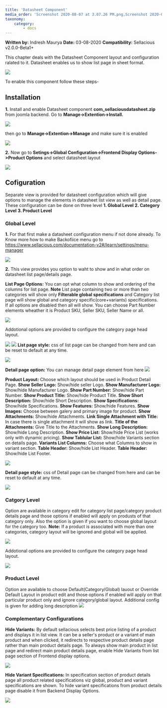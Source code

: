 ```yaml
---
title: 'Datasheet Component'
media_order: 'Screenshot 2020-08-07 at 3.07.26 PM.png,Screenshot 2020-08-07 at 3.22.21 PM.png,Screenshot 2020-08-07 at 3.25.09 PM.png,Screenshot 2020-08-07 at 3.33.15 PM.png,Screenshot 2020-08-07 at 3.42.14 PM.png,Screenshot 2020-08-07 at 3.53.13 PM.png,Screenshot 2020-08-07 at 4.11.49 PM.png,Screenshot 2020-08-07 at 4.48.12 PM.png,image3.png,Screenshot 2020-08-07 at 5.23.11 PM.png,Screenshot 2020-08-07 at 5.28.27 PM.png,Screenshot 2020-08-13 at 6.53.49 PM.png,details page.png,Screenshot 2020-08-14 at 11.15.17 AM.png,Screenshot 2020-08-14 at 11.45.59 AM.png,test3423.png,Screenshot 2020-08-14 at 8.15.42 PM.png'
taxonomy:
    category:
        - docs
---
```


**Written by:** Indresh Maurya
**Date:** 03-08-2020
**Compatibility:** Sellacious v2.0.0-Beta1+

This chapter deals with the Datasheet Component layout and configuration ralated to it. Datasheet enables us to show list page in sheet format.

![](Screenshot%202020-08-07%20at%203.07.26%20PM.png)

To enable this component follow these steps-

## Installation

**1.** Install and enable Datasheet component **com_sellaciousdatasheet.zip** from joomla backend. Go to **Manage->Extention->Install.** 

![](Screenshot%202020-08-07%20at%203.22.21%20PM.png)

then go to **Manage->Extention->Manage** and make sure it is enabled

![](Screenshot%202020-08-07%20at%203.25.09%20PM.png)

**2.** Now go to **Setings->Global Configuration->Frontend Display Options->Product Options** and select datasheet layout 

![](Screenshot%202020-08-07%20at%203.33.15%20PM.png)

## Cofiguration
Separate view is provided for datasheet configuration which will give options to manage the elements in datasheet list view as well as detail page. These configuration can be done on three level
**1. Global Level**
**2. Category Level**
**3. Product Level**

### Global Level

**1.** For that first make a datasheet configuration menu if not done already. To Know more how to make Backofiice menu go to https://www.sellacious.com/documentation-v2#/learn/settings/menu-manager 

![](Screenshot%202020-08-07%20at%203.42.14%20PM.png)

**2.** This view provides you option to waht to show and in what order on datasheet list page/details page.

**List Page Options:** You can opt what column to show and ordering of the columns for list page. **Note** List page containing two or more than two categories will show only **Filterable global specifications** and Category list page will show global and category specific(core+variants) specifications. If all options are disabled then all will show. You can choose Part Number elements wheather it is Product SKU, Seller SKU, Seller Name or all.

![](Screenshot%202020-08-13%20at%206.53.49%20PM.png)

Addotional options are provided to configure the category page head layout.

![](Screenshot%202020-08-14%20at%208.15.42%20PM.png)
![](Screenshot%202020-08-07%20at%204.11.49%20PM.png)
**List page style:** css of list page can be changed from here and can be reset to default at any time.

![](Screenshot%202020-08-07%20at%203.53.13%20PM.png)

**Detail page option:** You can manage detail page element from here
![](details%20page.png)

**Product Layout:** Choose which layout should be used in Product Detail Page.
**Show Seller Logo:** Show/hide seller Logo.
**Show Manufacturer Logo:** Show/hide Manufacturer Logo.
**Show Part Number:** Show/hide Part Number.
**Show Product Title:** Show/hide Product Title.
**Show Short Description:** Show/hide Short Description.
**Show Specifications:** Show/hide Specifications.
**Show Features:** Show/hide Features.
**Show Images:** Choose between galery and primary image for product.
**Show Attachments:** Show/hide Attachments.
**Link Single Attachment with Title:** In case there is single attachment it will show as link.
**Title of the Attachments:** Give Title to the Attachments.
**Show Long Description:** Show/hide Long Description.
**Show Price List:** Show/hide Price List (works only with dynamic pricing).
**Show Tablular List:** Show/hide Variants section on details page.
**Variants List Columns:** Choose what Columns to show in variant section.
**Table Header:** Show/hide List Header.
**Table Header:** Show/hide List Footer.

![](image3.png)

**Detail page style:** css of Detail page can be changed from here and can be reset to default at any time.

![](Screenshot%202020-08-07%20at%204.48.12%20PM.png)


### Catgory Level

Option are available in category edit for category list page/category product details page and those options if enabled will apply on produsts of that category only. Also the option is given if you want to choose global layout for the category too. **Note:** If a product is associated with more than one categories, category layout will be ignored and global will be applied.

![](Screenshot%202020-08-07%20at%205.23.11%20PM.png)

Addotional options are provided to configure the category page head layout.

![](Screenshot%202020-08-14%20at%208.15.42%20PM.png)

### Product Level

Option are available to choose Default(Category/Global) lauout or Override Default Layout in product edit and those options if enabled will apply on that particular product only and ignore category/global layout.
Additional config is given for adding long description
![](test3423.png)

### Complementary Configurations

**Hide Variants:** By default sellacious selects best price listing of a product and displays it in list view. It can be a seller's product or a variant of main product and when clicked, it redirects to respective product details page rather than main product details page. To always show main product in list page and redirect main product details page, enable Hide Variants from list page section of Frontend display options.

![](Screenshot%202020-08-14%20at%2011.15.17%20AM.png)

**Hide Variant Specifications:** In specification section of product details page all product related specifications  viz global, product and variant specifications are shown. To hide variant specifications from product details page disable it from Backend Display Options.

![](Screenshot%202020-08-14%20at%2011.45.59%20AM.png)